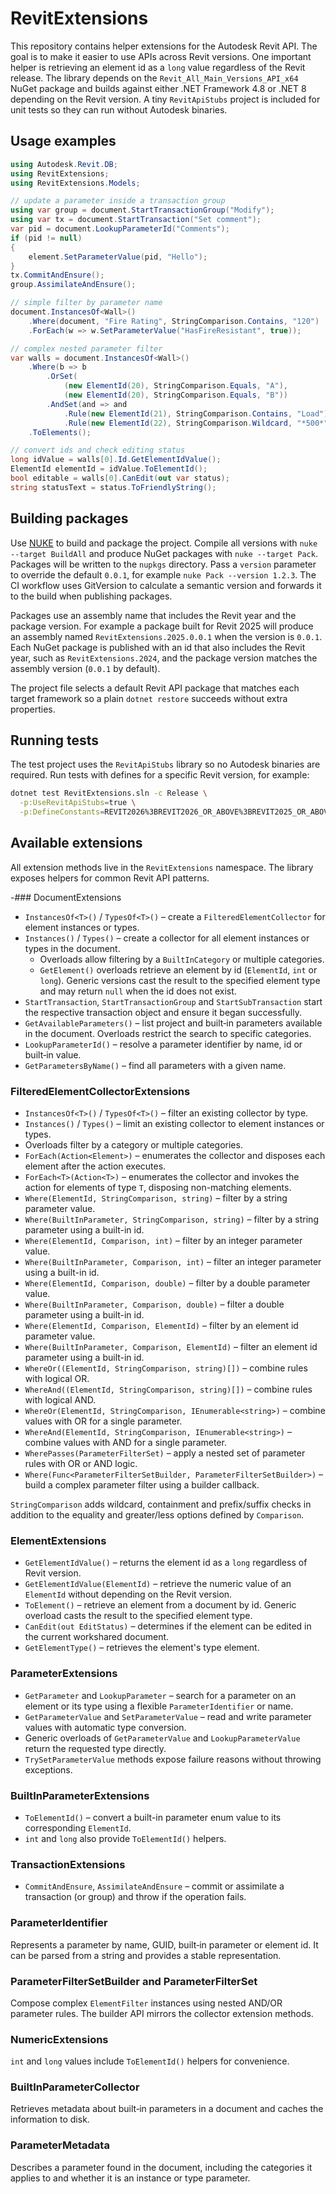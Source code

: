 # RevitExtensions

This repository contains helper extensions for the Autodesk Revit API. The goal is to make it easier to use APIs across Revit versions. One important helper is retrieving an element id as a `long` value regardless of the Revit release. The library depends on the `Revit_All_Main_Versions_API_x64` NuGet package and builds against either .NET Framework 4.8 or .NET 8 depending on the Revit version. A tiny `RevitApiStubs` project is included for unit tests so they can run without Autodesk binaries.

## Usage examples

```csharp
using Autodesk.Revit.DB;
using RevitExtensions;
using RevitExtensions.Models;

// update a parameter inside a transaction group
using var group = document.StartTransactionGroup("Modify");
using var tx = document.StartTransaction("Set comment");
var pid = document.LookupParameterId("Comments");
if (pid != null)
{
    element.SetParameterValue(pid, "Hello");
}
tx.CommitAndEnsure();
group.AssimilateAndEnsure();

// simple filter by parameter name
document.InstancesOf<Wall>()
    .Where(document, "Fire Rating", StringComparison.Contains, "120")
    .ForEach(w => w.SetParameterValue("HasFireResistant", true));

// complex nested parameter filter
var walls = document.InstancesOf<Wall>()
    .Where(b => b
        .OrSet(
            (new ElementId(20), StringComparison.Equals, "A"),
            (new ElementId(20), StringComparison.Equals, "B"))
        .AndSet(and => and
            .Rule(new ElementId(21), StringComparison.Contains, "Load")
            .Rule(new ElementId(22), StringComparison.Wildcard, "*500*")))
    .ToElements();

// convert ids and check editing status
long idValue = walls[0].Id.GetElementIdValue();
ElementId elementId = idValue.ToElementId();
bool editable = walls[0].CanEdit(out var status);
string statusText = status.ToFriendlyString();
```


## Building packages

Use [NUKE](https://nuke.build) to build and package the project. Compile all
versions with `nuke --target BuildAll` and produce NuGet packages with
`nuke --target Pack`. Packages will be written to the `nupkgs` directory. Pass a
`version` parameter to override the default `0.0.1`, for example
`nuke Pack --version 1.2.3`. The CI workflow uses GitVersion to calculate a
semantic version and forwards it to the build when publishing packages.

Packages use an assembly name that includes the Revit year and the package
version. For example a package built for Revit 2025 will produce an assembly
named `RevitExtensions.2025.0.0.1` when the version is `0.0.1`.
Each NuGet package is published with an id that also includes the Revit year,
such as `RevitExtensions.2024`, and the package version matches the assembly
version (`0.0.1` by default).

The project file selects a default Revit API package that matches each target
framework so a plain `dotnet restore` succeeds without extra properties.

## Running tests

The test project uses the `RevitApiStubs` library so no Autodesk binaries are
required. Run tests with defines for a specific Revit version, for example:

```bash
dotnet test RevitExtensions.sln -c Release \
  -p:UseRevitApiStubs=true \
  -p:DefineConstants=REVIT2026%3BREVIT2026_OR_ABOVE%3BREVIT2025_OR_ABOVE%3BREVIT2024_OR_ABOVE
```

## Available extensions

All extension methods live in the `RevitExtensions` namespace.
The library exposes helpers for common Revit API patterns.

-### DocumentExtensions

- `InstancesOf<T>()` / `TypesOf<T>()` – create a `FilteredElementCollector` for
  element instances or types.
- `Instances()` / `Types()` – create a collector for all element instances or
  types in the document.
  - Overloads allow filtering by a `BuiltInCategory` or multiple categories.
  - `GetElement()` overloads retrieve an element by id (`ElementId`, `int` or `long`).
    Generic versions cast the result to the specified element type and may return
    `null` when the id does not exist.
- `StartTransaction`, `StartTransactionGroup` and `StartSubTransaction` start
  the respective transaction object and ensure it began successfully.
- `GetAvailableParameters()` – list project and built‑in parameters available in
  the document. Overloads restrict the search to specific categories.
- `LookupParameterId()` – resolve a parameter identifier by name, id or
  built‑in value.
- `GetParametersByName()` – find all parameters with a given name.

### FilteredElementCollectorExtensions

- `InstancesOf<T>()` / `TypesOf<T>()` – filter an existing collector by type.
- `Instances()` / `Types()` – limit an existing collector to element instances
  or types.
- Overloads filter by a category or multiple categories.
- `ForEach(Action<Element>)` – enumerates the collector and disposes each
  element after the action executes.
- `ForEach<T>(Action<T>)` – enumerates the collector and invokes the action
  for elements of type `T`, disposing non-matching elements.
- `Where(ElementId, StringComparison, string)` – filter by a string parameter value.
- `Where(BuiltInParameter, StringComparison, string)` – filter by a string parameter using a built-in id.
- `Where(ElementId, Comparison, int)` – filter by an integer parameter value.
- `Where(BuiltInParameter, Comparison, int)` – filter an integer parameter using a built-in id.
- `Where(ElementId, Comparison, double)` – filter by a double parameter value.
- `Where(BuiltInParameter, Comparison, double)` – filter a double parameter using a built-in id.
- `Where(ElementId, Comparison, ElementId)` – filter by an element id parameter value.
- `Where(BuiltInParameter, Comparison, ElementId)` – filter an element id parameter using a built-in id.
- `WhereOr((ElementId, StringComparison, string)[])` – combine rules with logical OR.
- `WhereAnd((ElementId, StringComparison, string)[])` – combine rules with logical AND.
- `WhereOr(ElementId, StringComparison, IEnumerable<string>)` – combine values with OR for a single parameter.
- `WhereAnd(ElementId, StringComparison, IEnumerable<string>)` – combine values with AND for a single parameter.
- `WherePasses(ParameterFilterSet)` – apply a nested set of parameter rules with OR or AND logic.
- `Where(Func<ParameterFilterSetBuilder, ParameterFilterSetBuilder>)` – build a complex parameter filter using a builder callback.

`StringComparison` adds wildcard, containment and prefix/suffix checks in addition to the equality and greater/less options defined by `Comparison`.

### ElementExtensions

- `GetElementIdValue()` – returns the element id as a `long` regardless of
  Revit version.
- `GetElementIdValue(ElementId)` – retrieve the numeric value of an
  `ElementId` without depending on the Revit version.
- `ToElement()` – retrieve an element from a document by id. Generic overload
  casts the result to the specified element type.
- `CanEdit(out EditStatus)` – determines if the element can be edited in the
  current workshared document.
- `GetElementType()` – retrieves the element's type element.

### ParameterExtensions

- `GetParameter` and `LookupParameter` – search for a parameter on an element or
  its type using a flexible `ParameterIdentifier` or name.
- `GetParameterValue` and `SetParameterValue` – read and write parameter values
  with automatic type conversion.
- Generic overloads of `GetParameterValue` and `LookupParameterValue` return the
  requested type directly.
- `TrySetParameterValue` methods expose failure reasons without throwing
  exceptions.

### BuiltInParameterExtensions

- `ToElementId()` – convert a built-in parameter enum value to its corresponding `ElementId`.
- `int` and `long` also provide `ToElementId()` helpers.

### TransactionExtensions

- `CommitAndEnsure`, `AssimilateAndEnsure` – commit or assimilate a transaction
  (or group) and throw if the operation fails.

### ParameterIdentifier

Represents a parameter by name, GUID, built‑in parameter or element id. It can
be parsed from a string and provides a stable representation.

### ParameterFilterSetBuilder and ParameterFilterSet

Compose complex `ElementFilter` instances using nested AND/OR parameter rules.
The builder API mirrors the collector extension methods.

### NumericExtensions

`int` and `long` values include `ToElementId()` helpers for convenience.

### BuiltInParameterCollector

Retrieves metadata about built‑in parameters in a document and caches the
information to disk.

### ParameterMetadata

Describes a parameter found in the document, including the categories it applies
to and whether it is an instance or type parameter.

